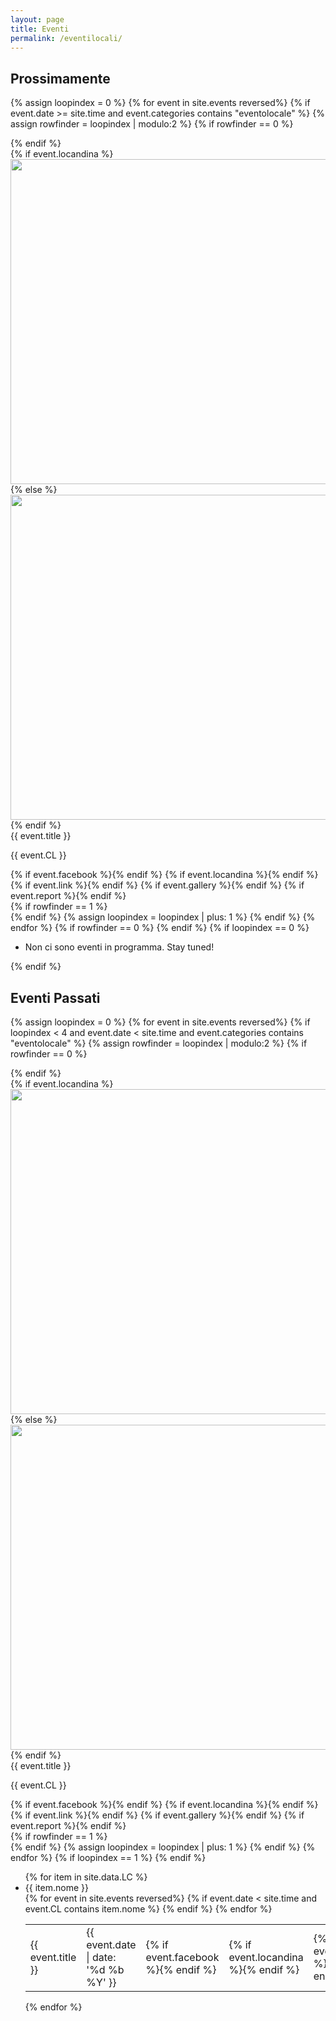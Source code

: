 ```yaml
---
layout: page
title: Eventi
permalink: /eventilocali/
---
```



## Prossimamente

{% assign loopindex = 0 %}
{% for event in site.events reversed%}
{% if event.date >= site.time and event.categories contains "eventolocale" %}
{% assign rowfinder = loopindex | modulo:2 %}
{% if rowfinder == 0 %} 
<div class="row"> 
{% endif %}
  <div class="col s12 m6">
    <div class="card horizontal">
      <div class="card-image">
	    {% if event.locandina %}
            <img style="height: 520px; object-fit: contain;" class="modal-trigger" src="{{ event.locandina }}" href="#{{ event.id | remove: "/" }}-modal">
        {% else %}
            <img style="height: 520px; object-fit: contain;" src="{{ site.url }}/img/AISF_LOGO_nobkg.png">
        {% endif %}
      </div>
      <div class="card-content">
      	<span class="card-title grey-text text-darken-4">{{ event.title }}</span>
    	<p>{{ event.CL }}</p>
      </div>
    	<div class="card-action">
            {% if event.facebook %}<a href="{{ event.facebook }}"><i class="fa fa-lg fa-facebook-square" aria-hidden="true"></i></a>{% endif %}
            {% if event.locandina %}<a href="{{ event.locandina }}"><i class="fa fa-lg fa-file-image-o"></i></a>{% endif %}
            {% if event.link %}<a href="{{ event.link }}"><i class="fa fa-lg fa-link"></i></a>{% endif %}
            {% if event.gallery %}<a href="{{ event.gallery }}"><i class="fa fa-lg fa-camera-retro"></i></a>{% endif %}
            {% if event.report %}<a href="{{ event.report}}"><i class="fa fa-lg fa-file-text"></i></a>{% endif %}
    	</div>
    </div>
  </div>
{% if rowfinder == 1 %} 
</div>
{% endif %}
{% assign loopindex = loopindex | plus: 1 %}
{% endif %}
{% endfor %}
{% if rowfinder == 0 %} 
</div>
{% endif %}
{% if loopindex == 0 %}
<ul class="collection"> 
    <li class="collection-item"> Non ci sono eventi in programma. Stay tuned! </li>
</ul>
{% endif %}


## Eventi Passati

{% assign loopindex = 0 %}
{% for event in site.events reversed%}
{% if loopindex < 4 and event.date < site.time and event.categories contains "eventolocale" %}
{% assign rowfinder = loopindex | modulo:2 %}
{% if rowfinder == 0 %} 
<div class="row"> 
{% endif %}
  <div class="col s12 m6">
    <div class="card horizontal">
      <div class="card-image">
	    {% if event.locandina %}
            <img style="height: 520px; object-fit: contain;" class="modal-trigger" src="{{ event.locandina }}" href="#{{ event.id | remove: "/" }}-modal">
        {% else %}
            <img style="height: 520px; object-fit: contain;" src="{{ site.url }}/img/AISF_LOGO_nobkg.png">
        {% endif %}
      </div>
      <div class="card-content">
      	<span class="card-title grey-text text-darken-4">{{ event.title }}</span>
    	<p>{{ event.CL }}</p>
      </div>
    	<div class="card-action">
            {% if event.facebook %}<a href="{{ event.facebook }}"><i class="fa fa-lg fa-facebook-square" aria-hidden="true"></i></a>{% endif %}
            {% if event.locandina %}<a href="{{ event.locandina }}"><i class="fa fa-lg fa-file-image-o"></i></a>{% endif %}
            {% if event.link %}<a href="{{ event.link }}"><i class="fa fa-lg fa-link"></i></a>{% endif %}
            {% if event.gallery %}<a href="{{ event.gallery }}"><i class="fa fa-lg fa-camera-retro"></i></a>{% endif %}
            {% if event.report %}<a href="{{ event.report}}"><i class="fa fa-lg fa-file-text"></i></a>{% endif %}
    	</div>
    </div>
  </div>
{% if rowfinder == 1 %} 
</div>
{% endif %}
{% assign loopindex = loopindex | plus: 1 %}
{% endif %}
{% endfor %}
{% if loopindex == 1 %} 
</div>
{% endif %}


<div class="section">

<div class="row">
    <div class="col s12">
        <ul class="collapsible popout" data-collapsible="accordion">
            {% for item in site.data.LC %}
            <li>
              <div class="collapsible-header">
                <div class="center">
                  {{ item.nome }}
                </div>
              </div>
              <div class="collapsible-body">
                <table class="centered striped">
                  <tbody>
                    {% for event in site.events reversed%}
                    {% if event.date < site.time and event.CL contains item.nome %}
                    <tr>
                      <td>{{ event.title }}</td>
                      <td>{{ event.date | date: '%d %b %Y' }}</td>
                      <td>{% if event.facebook %}<a href="{{ event.facebook }}"><i class="fa fa-lg fa-facebook-square" aria-hidden="true"></i></a>{% endif %}</td>
                      <td>{% if event.locandina %}<a href="{{ event.locandina }}"><i class="fa fa-lg fa-file-image-o"></i></a>{% endif %}</td>
                      <td>{% if event.link %}<a href="{{ event.link }}"><i class="fa fa-lg fa-link"></i></a>{% endif %}</td>
                      <td>{% if event.gallery %}<a href="{{ event.gallery }}"><i class="fa fa-lg fa-camera-retro"></i></a>{% endif %}</td>
                      <td>{% if event.report %}<a href="{{ event.report}}"><i class="fa fa-lg fa-file-text"></i></a>{% endif %}</td>
                    </tr>
                    {% endif %}
                    {% endfor %}
                  </tbody>
                </table>
              </div>
            </li>
            {% endfor %}
        </ul>
    </div>
</div>

</div>



